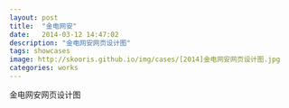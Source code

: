 ```yaml
---
layout: post
title:  "金电网安"
date:   2014-03-12 14:47:02
description: "金电网安网页设计图"
tags: showcases
image: http://skooris.github.io/img/cases/[2014]金电网安网页设计图.jpg
categories: works
---
```

金电网安网页设计图